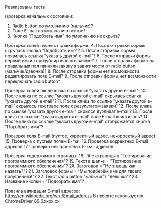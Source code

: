 Реализованы тесты:

Проверка начальных состояний:
1. Radio button по умолчанию (мальчик)?
2. Поле E-mail по умолчанию пустое?
3. Кнопка "Подобрать имя" по умолчанию не скрыта?

Проверка полей после отправки формы:
4. После отправки формы скрылась кнопка "Подобрать имя"?
5. После отправки формы появилась ссылка "указать другой e-mail"?
6. После отправки формы верный емайл продублировался в заявке?
7. После отправки формы на правильный пол приняли заявку в зависимости от radio button (мальчик/девочка)?
8. После отправки формы нет возможности редактировать поле E-mail?
9. После отправки формы нет возможности переключать radio button?

Проверка полей после клика по ссылке "указать другой e-mail":
10. После клика по ссылке "указать другой e-mail" скрылась ссылка "указать другой e-mail"?
11. После клика по ссылке "указать другой e-mail" скрылось текстовое поле с результатом заявки?
12. После клика по ссылке "указать другой e-mail" скрылся дубликат e-mail?
13. После клика по ссылке "указать другой e-mail" поле E-mail очистилось?
14. После клика по ссылке "указать другой e-mail" отоброжается кнопка "Подобрать имя"?

Проверка поля E-mail (пустое, корректный адрес, некорректный адрес):
15. Проверка с пустым полем E-mail
16. Проверка корректных E-mail адресов
17. Проверка некорректных E-mail адресов

Проверка содержимого страницы:
18. Title страницы = "Тестирование программного обеспечения"?
19. Текст в шапке = "Тестирование программного обеспечения"?
20. Заголовок = "Не знаешь как назвать?"?
21. Заголовок формы = "Мы подберём имя для твоего попугайчика!"?
22. Текст radio button "мальчик"/ "девочка"?
23. Название кнопки = "Подобрать имя"?

Правила валидации E-mail адресов: https://en.wikipedia.org/wiki/Email_address
В проекте используется ChromeDriver 89.0.xxxx.xx
